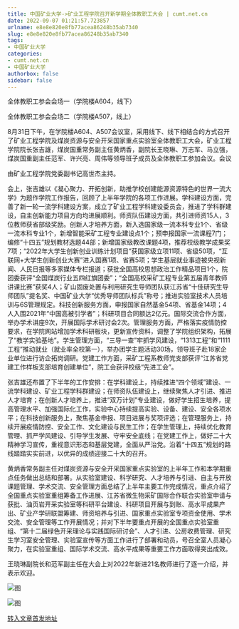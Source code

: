 ```yaml
---
title: 中国矿业大学->矿业工程学院召开新学期全体教职工大会 | cumt.net.cn
date: 2022-09-07 01:21:57.723857
urlname: e8e8e820e8fb77acea86248b35ab7340
slug: e8e8e820e8fb77acea86248b35ab7340
tags: 
- 中国矿业大学
categories:
- cumt.net.cn
- 中国矿业大学
authorbox: false
sidebar: false
---
```

  

全体教职工参会会场一（学院楼A604，线下）

全体教职工参会会场二（学院楼A507，线上）

8月31日下午，在学院楼A604、A507会议室，采用线下、线下相结合的方式召开了矿业工程学院及煤炭资源与安全开采国家重点实验室全体教职工大会，矿业工程学院院长张吉雄，煤炭国重常务副主任黄炳香，副院长王晓琳、万志军、马立强，煤炭国重副主任范军、许兴亮、周伟等领导班子成员及全体教职工参加会议。会议
<!--more-->
由矿业工程学院党委副书记高世杰主持。

会上，张吉雄以《凝心聚力、开拓创新，助推学校创建能源资源特色的世界一流大学》为题作学院工作报告，回顾了上半年学院的各项工作进展。学科建设方面，完善了新一轮一流学科建设方案，成立了矿业工程学科建设委员会，推进了学科群建设，自主创新能力项目方向均进展顺利。师资队伍建设方面，共引进师资15人，3位教师获省部级奖励。创新人才培养方面，新入选国家级一流本科专业1个、省级一流本科专业1个，新增智能采矿工程专业建设点1个；预申报国家一流课程7门；编修“十四五”规划教材选题44部；新增国家级教改课题4项，推荐校级教学成果奖7项；“2022年大学生创新创业训练计划项目”获国家级立项11项、省级50项，“互联网+大学生创新创业大赛”进入国赛1项、省赛5项；学生基层就业事迹被央视新闻、人民日报等多家媒体专栏报道；获批全国高校思想政治工作精品项目1个，院团委获评“全国煤炭行业五四红旗团委”；“全国高校采矿工程专业第五届青年教师讲课比赛”获奖4人；矿山固废处置与利用研究生导师团队获江苏省“十佳研究生导师团队”提名奖、中国矿业大学“优秀导师团队标兵”称号；推进实验室技术人员培训与6S管理规定。科技创新服务方面，申报国家自然基金54项、省基金14项；4人入围2021年“中国高被引学者”；科研项目合同额达2亿元。国际交流合作方面，举办学术讲座9次，开展国际学术研讨会2次。管理服务方面，严格落实疫情防控要求，在学院网站增加学术科研板块，更新宣传资料，调整了学院组织架构，拓展了“教学实验基地”。学生管理方面，“三导一查”牢抓学风建设，“1313工程”和“1111工程”推动就业（就业率全校第一），举办团学主题活动30场，领导班子赴18家企业单位进行访企拓岗调研。党建工作方面，采矿工程系教师党支部获评“江苏省党建工作样板支部培育创建单位”，院工会获评校级“先进工会”。

张吉雄还布置了下半年的工作安排：在学科建设上，持续推进“四个领域”建设、一流学科建设、矿业工程学科群建设；在师资队伍建设上，继续聚焦人才引进、推进人才培育；在创新人才培养上，推进“双万计划”专业建设，做好学生招生培养，提高管理水平、加强国际化工作，实验中心持续提高实验、设备、建设、安全各项水平；在科技创新服务上，聚焦基金申报、项目进展与奖项评选；在管理服务上，持续开展疫情防控、安全工作、文化建设与民生工作；在学生管理上，持续优化教育管理、抓严学风建设、引导学生发展、守牢安全底线；在党建工作上，做好二十大精神学习宣传，重视意识形态和基层党建，全面从严治党。沿着“十四五”规划的路线踏踏实实前进，以优异的成绩迎接二十大的召开。

黄炳香常务副主任对煤炭资源与安全开采国家重点实验室的上半年工作和本学期重点任务做出总结和部署。从实验室建设、科学研究、人才培养与引进、自主与开放课题管理、学术交流、安全管理方面总结了上半年主要工作完成情况，重点介绍了全国重点实验室重组筹备工作进展、江苏省微生物采矿国际合作联合实验室申请与获批、油页岩开采实验室等科研平台建设、科研项目开展与到账、高水平成果产出、矿业产学研联盟筹建、师资培养与引进、国家重点实验室专项资金使用、学术交流、安全管理等工作开展情况；并对下半年要重点开展的全国重点实验室重组、“第十二届绿色开采理论与实践国际研讨会”、人才引进、公房收费管理、研究生学习室安全管理、实验室宣传等方面工作进行了部署和动员，号召全室人员凝心聚力，在实验室重组、国际学术交流、高水平成果等重要工作方面取得突出成效。

王晓琳副院长和范军副主任在大会上对2022年新进21名教师进行了逐一介绍，并表示欢迎。

![图](http://xwzx.cumt.edu.cn/_upload/article/images/bf/fb/dce6c5d5423195fab210b4823f70/313be310-709f-4ba8-854c-8daa67e7b008.jpg)

![图](http://xwzx.cumt.edu.cn/_upload/article/images/bf/fb/dce6c5d5423195fab210b4823f70/2ebcb597-c89f-4a3b-9d38-f5030ddcc7f3.jpg)

[转入文章首发地址](http://xwzx.cumt.edu.cn/a6/74/c523a632436/page.htm)